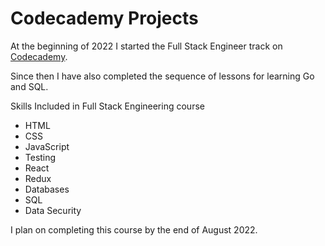 # Codecademy Projects
At the beginning of 2022 I started the Full Stack Engineer track on [Codecademy](https://www.codecademy.com/). 

Since then I have also completed the sequence of lessons for learning Go and SQL.  

Skills Included in Full Stack Engineering course
* HTML
* CSS
* JavaScript
* Testing
* React
* Redux
* Databases
* SQL
* Data Security

I plan on completing this course by the end of August 2022.
